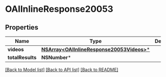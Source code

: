 # OAIInlineResponse20053

## Properties
Name | Type | Description | Notes
------------ | ------------- | ------------- | -------------
**videos** | [**NSArray&lt;OAIInlineResponse20053Videos&gt;***](OAIInlineResponse20053Videos.md) |  | 
**totalResults** | **NSNumber*** |  | 

[[Back to Model list]](../README.md#documentation-for-models) [[Back to API list]](../README.md#documentation-for-api-endpoints) [[Back to README]](../README.md)


